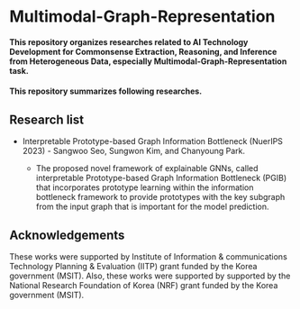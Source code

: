 # Multimodal-Graph-Representation

#### This repository organizes researches related to AI Technology Development for Commonsense Extraction, Reasoning, and Inference from Heterogeneous Data, especially Multimodal-Graph-Representation task. 
#### This repository summarizes following researches.

## Research list
* Interpretable Prototype-based Graph Information Bottleneck (NuerIPS 2023) - Sangwoo Seo, Sungwon Kim, and Chanyoung Park.

  * The proposed novel framework of explainable GNNs, called interpretable Prototype-based Graph Information Bottleneck (PGIB) that incorporates prototype learning within the information bottleneck framework to provide prototypes with the key subgraph from the input graph that is important for the model prediction.

## Acknowledgements
These works were supported by Institute of Information & communications Technology Planning & Evaluation (IITP) grant funded by the Korea government (MSIT). Also, these works were supported by supported by the National Research Foundation of Korea (NRF) grant funded by the Korea government (MSIT).
